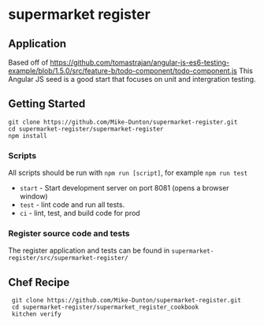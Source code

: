 # supermarket register

## Application 
Based off of https://github.com/tomastrajan/angular-js-es6-testing-example/blob/1.5.0/src/feature-b/todo-component/todo-component.js This Angular JS seed is a good start that focuses on unit and intergration testing. 

 ## Getting Started
 ```
 git clone https://github.com/Mike-Dunton/supermarket-register.git
 cd supermarket-register/supermarket-register
 npm install
 ```

### Scripts
All scripts should be run with `npm run [script]`, for example `npm run test` 

* `start` - Start development server on port 8081 (opens a browser window)
* `test` - lint code and run all tests. 
* `ci` - lint, test, and build code for prod

### Register source code and tests
The register application and tests can be found in `supermarket-register/src/supermarket-register/`

## Chef Recipe
```
 git clone https://github.com/Mike-Dunton/supermarket-register.git
 cd supermarket-register/supermarket_register_cookbook
 kitchen verify
 ```